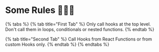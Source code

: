 # Some Rules 👮🏾‍♂️

{% tabs %}
{% tab title="First Tab" %}
Only call hooks at the top level. Don't call them in loops, conditionals or nested functions.
{% endtab %}

{% tab title="Second Tab" %}
Call Hooks from React Functions or from custom Hooks only.
{% endtab %}
{% endtabs %}

